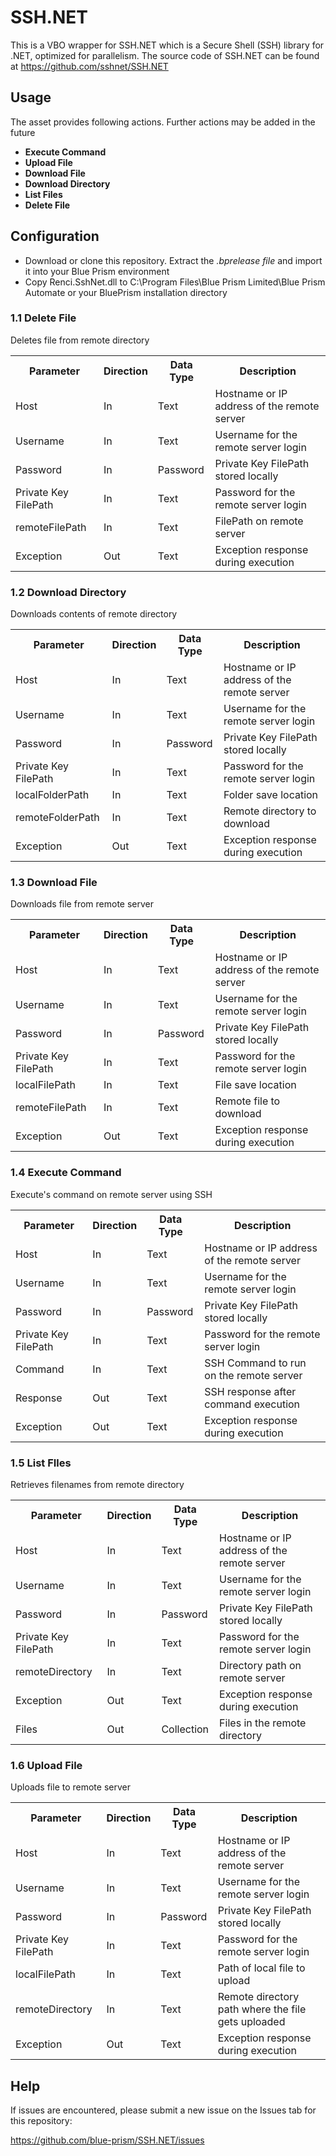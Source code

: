 # SSH.NET
This is a VBO wrapper for SSH.NET which is a Secure Shell (SSH) library for .NET, optimized for parallelism. The source code of SSH.NET can be found at https://github.com/sshnet/SSH.NET

## Usage
The asset provides following actions. Further actions may be added in the future

* **Execute Command**
* **Upload File**
* **Download File**
* **Download Directory**
* **List Files**
* **Delete File**

## Configuration
* Download or clone this repository. Extract the *.bprelease file* and import it into your Blue Prism environment
* Copy Renci.SshNet.dll to C:\Program Files\Blue Prism Limited\Blue Prism Automate or your BluePrism installation directory

<h3>1.1 Delete File</h3>
    <div>Deletes file from remote directory</div>
    <table>
      <tr>
        <th>Parameter</th>
        <th>Direction</th>
        <th>Data Type</th>
        <th>Description</th>
      </tr>
      <tr>
        <td>Host</td>
        <td>In</td>
        <td>Text</td>
        <td>Hostname or IP address of the remote server</td>
      </tr>
      <tr>
        <td>Username</td>
        <td>In</td>
        <td>Text</td>
        <td>Username for the remote server login</td>
      </tr>
      <tr>
        <td>Password</td>
        <td>In</td>
        <td>Password</td>
        <td>Private Key FilePath stored locally</td>
      </tr>
      <tr>
        <td>Private Key FilePath</td>
        <td>In</td>
        <td>Text</td>
        <td>Password for the remote server login</td>
      </tr>
      <tr>
        <td>remoteFilePath</td>
        <td>In</td>
        <td>Text</td>
        <td>FilePath on remote server</td>
      </tr>
      <tr>
        <td>Exception</td>
        <td>Out</td>
        <td>Text</td>
        <td>Exception response during execution</td>
      </tr>
    </table>
    <h3>1.2 Download Directory</h3>
    <div>Downloads contents of remote directory</div>
    <table>
      <tr>
        <th>Parameter</th>
        <th>Direction</th>
        <th>Data Type</th>
        <th>Description</th>
      </tr>
      <tr>
        <td>Host</td>
        <td>In</td>
        <td>Text</td>
        <td>Hostname or IP address of the remote server</td>
      </tr>
      <tr>
        <td>Username</td>
        <td>In</td>
        <td>Text</td>
        <td>Username for the remote server login</td>
      </tr>
      <tr>
        <td>Password</td>
        <td>In</td>
        <td>Password</td>
        <td>Private Key FilePath stored locally</td>
      </tr>
      <tr>
        <td>Private Key FilePath</td>
        <td>In</td>
        <td>Text</td>
        <td>Password for the remote server login</td>
      </tr>
      <tr>
        <td>localFolderPath</td>
        <td>In</td>
        <td>Text</td>
        <td>Folder save location</td>
      </tr>
      <tr>
        <td>remoteFolderPath</td>
        <td>In</td>
        <td>Text</td>
        <td>Remote directory to download</td>
      </tr>
      <tr>
        <td>Exception</td>
        <td>Out</td>
        <td>Text</td>
        <td>Exception response during execution</td>
      </tr>
    </table>
    <h3>1.3 Download File</h3>
    <div>Downloads file from remote server</div>
    <table>
      <tr>
        <th>Parameter</th>
        <th>Direction</th>
        <th>Data Type</th>
        <th>Description</th>
      </tr>
      <tr>
        <td>Host</td>
        <td>In</td>
        <td>Text</td>
        <td>Hostname or IP address of the remote server</td>
      </tr>
      <tr>
        <td>Username</td>
        <td>In</td>
        <td>Text</td>
        <td>Username for the remote server login</td>
      </tr>
      <tr>
        <td>Password</td>
        <td>In</td>
        <td>Password</td>
        <td>Private Key FilePath stored locally</td>
      </tr>
      <tr>
        <td>Private Key FilePath</td>
        <td>In</td>
        <td>Text</td>
        <td>Password for the remote server login</td>
      </tr>
      <tr>
        <td>localFilePath</td>
        <td>In</td>
        <td>Text</td>
        <td>File save location</td>
      </tr>
      <tr>
        <td>remoteFilePath</td>
        <td>In</td>
        <td>Text</td>
        <td>Remote file to download</td>
      </tr>
      <tr>
        <td>Exception</td>
        <td>Out</td>
        <td>Text</td>
        <td>Exception response during execution</td>
      </tr>
    </table>
    <h3>1.4 Execute Command</h3>
    <div>Execute's command on remote server using SSH</div>
    <table>
      <tr>
        <th>Parameter</th>
        <th>Direction</th>
        <th>Data Type</th>
        <th>Description</th>
      </tr>
      <tr>
        <td>Host</td>
        <td>In</td>
        <td>Text</td>
        <td>Hostname or IP address of the remote server</td>
      </tr>
      <tr>
        <td>Username</td>
        <td>In</td>
        <td>Text</td>
        <td>Username for the remote server login</td>
      </tr>
      <tr>
        <td>Password</td>
        <td>In</td>
        <td>Password</td>
        <td>Private Key FilePath stored locally</td>
      </tr>
      <tr>
        <td>Private Key FilePath</td>
        <td>In</td>
        <td>Text</td>
        <td>Password for the remote server login</td>
      </tr>
      <tr>
        <td>Command</td>
        <td>In</td>
        <td>Text</td>
        <td>SSH Command to run on the remote server</td>
      </tr>
      <tr>
        <td>Response</td>
        <td>Out</td>
        <td>Text</td>
        <td>SSH response after command execution</td>
      </tr>
      <tr>
        <td>Exception</td>
        <td>Out</td>
        <td>Text</td>
        <td>Exception response during execution</td>
      </tr>
    </table>
    <h3>1.5 List FIles</h3>
    <div>Retrieves filenames from remote directory</div>
    <table>
      <tr>
        <th>Parameter</th>
        <th>Direction</th>
        <th>Data Type</th>
        <th>Description</th>
      </tr>
      <tr>
        <td>Host</td>
        <td>In</td>
        <td>Text</td>
        <td>Hostname or IP address of the remote server</td>
      </tr>
      <tr>
        <td>Username</td>
        <td>In</td>
        <td>Text</td>
        <td>Username for the remote server login</td>
      </tr>
      <tr>
        <td>Password</td>
        <td>In</td>
        <td>Password</td>
        <td>Private Key FilePath stored locally</td>
      </tr>
      <tr>
        <td>Private Key FilePath</td>
        <td>In</td>
        <td>Text</td>
        <td>Password for the remote server login</td>
      </tr>
      <tr>
        <td>remoteDirectory</td>
        <td>In</td>
        <td>Text</td>
        <td>Directory path on remote server</td>
      </tr>
      <tr>
        <td>Exception</td>
        <td>Out</td>
        <td>Text</td>
        <td>Exception response during execution</td>
      </tr>
      <tr>
        <td>Files</td>
        <td>Out</td>
        <td>Collection</td>
        <td>Files in the remote directory</td>
      </tr>
    </table>
    <h3>1.6 Upload File</h3>
    <div>Uploads file to remote server</div>
    <table>
      <tr>
        <th>Parameter</th>
        <th>Direction</th>
        <th>Data Type</th>
        <th>Description</th>
      </tr>
      <tr>
        <td>Host</td>
        <td>In</td>
        <td>Text</td>
        <td>Hostname or IP address of the remote server</td>
      </tr>
      <tr>
        <td>Username</td>
        <td>In</td>
        <td>Text</td>
        <td>Username for the remote server login</td>
      </tr>
      <tr>
        <td>Password</td>
        <td>In</td>
        <td>Password</td>
        <td>Private Key FilePath stored locally</td>
      </tr>
      <tr>
        <td>Private Key FilePath</td>
        <td>In</td>
        <td>Text</td>
        <td>Password for the remote server login</td>
      </tr>
      <tr>
        <td>localFilePath</td>
        <td>In</td>
        <td>Text</td>
        <td>Path of local file to upload</td>
      </tr>
      <tr>
        <td>remoteDirectory</td>
        <td>In</td>
        <td>Text</td>
        <td>Remote directory path where the file gets uploaded</td>
      </tr>
      <tr>
        <td>Exception</td>
        <td>Out</td>
        <td>Text</td>
        <td>Exception response during execution</td>
      </tr>
    </table>

## Help

If issues are encountered, please submit a new issue on the Issues tab for this repository:

https://github.com/blue-prism/SSH.NET/issues
